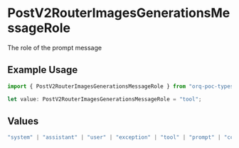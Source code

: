 # PostV2RouterImagesGenerationsMessageRole

The role of the prompt message

## Example Usage

```typescript
import { PostV2RouterImagesGenerationsMessageRole } from "orq-poc-typescript/models/operations";

let value: PostV2RouterImagesGenerationsMessageRole = "tool";
```

## Values

```typescript
"system" | "assistant" | "user" | "exception" | "tool" | "prompt" | "correction" | "expected_output"
```
